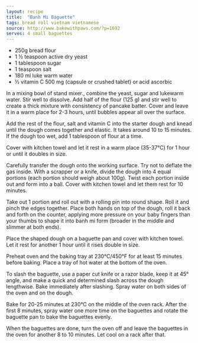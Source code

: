 ```yaml
---
layout: recipe
title:  "Banh Mi Baguette"
tags: bread roll vietnam vietnamese
source: http://www.bakewithpaws.com/?p=1692
serves: 4 small baguettes
---
```

* 250g bread flour
* 1 ½ teaspoon active dry yeast
* 1 tablespoon sugar
* 1 teaspoon salt
* 180 ml luke warm water
* ½ vitamin C 500 mg (capsule or crushed tablet) or acid ascorbic

In a mixing bowl of stand mixer., combine the yeast, sugar and lukewarm water. Stir well to dissolve. Add half of the flour (125 g) and stir well to create a thick mixture with consistency of pancake batter. Cover and leave it in a warm place for 2-3 hours, until bubbles appear all over the surface.

Add the rest of the flour, salt and vitamin C into the starter dough and knead until the dough comes together and elastic. It takes around 10 to 15 minutes. If the dough too wet, add 1 tablespoon of flour at a time.

Cover with kitchen towel and let it rest in a warm place (35-37°C) for 1 hour or until it doubles in size.

Carefully transfer the dough onto the working surface. Try not to deflate the gas inside. With a scrapper or a knife, divide the dough into 4 equal portions (each portion should weigh about 100g). Twist each portion inside out and form into a ball. Cover with kitchen towel and let them rest for 10 minutes.

Take out 1 portion and roll out with a rolling pin into round shape. Roll it and pinch the edges together. Place both hands on top of the dough, roll it back and forth on the counter, applying more pressure on your baby fingers than your thumbs to shape it into banh mi form (broader in the middle and slimmer at both ends).

Place the shaped dough on a baguette pan and cover with kitchen towel. Let it rest for another 1 hour until it rises double in size.

Preheat oven and the baking tray at 230°C/450°F for at least 15 minutes before baking. Place a tray of hot water at the bottom of the oven.

To slash the baguette, use a paper cut knife or a razor blade, keep it at 45° angle, and make a quick and determined slash across the dough lengthwise. Bake immediately after slashing.
Spray water on both sides of the oven and on the dough.

Bake for 20-25 minutes at 230°C on the middle of the oven rack. After the first 8 minutes, spray water one more time on the baguettes and rotate the baguette pan to bake the baguettes evenly.

When the baguettes are done, turn the oven off and leave the baguettes in the oven for another 8 to 10 minutes. Let cool on a rack after that.

